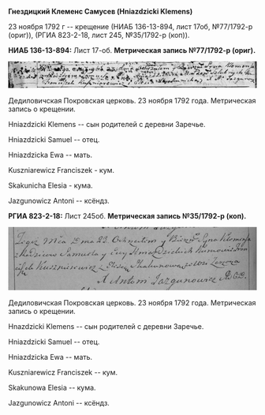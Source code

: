 **Гнездицкий Клеменс Самусев (Hniazdzicki Klemens)**

23 ноября 1792 г -- крещение (НИАБ 136-13-894, лист 17об, №77/1792-р
(ориг)), (РГИА 823-2-18, лист 245, №35/1792-р (коп)).

**НИАБ 136-13-894:** Лист 17-об. **Метрическая запись №77/1792-р
(ориг).**

![](./media/5040cfde816abb3437a41c41d73f089867fbfa00.png)

Дедиловичская Покровская церковь. 23 ноября 1792 года. Метрическая
запись о крещении.

Hniazdzicki Klemens -- сын родителей с деревни Заречье.

Hniazdzicki Samuel -- отец.

Hniazdzicka Ewa -- мать.

Kuszniarewicz Franciszek - кум.

Skakunicha Elesia - кума.

Jazgunowicz Antoni -- ксёндз.

**РГИА 823-2-18:** Лист 245об. **Метрическая запись №35/1792-р (коп).**

![](./media/77084ea1254fbdf2e4c74e4c388de7ec6553c42b.png)

Дедиловичская Покровская церковь. 23 ноября 1792 года. Метрическая
запись о крещении.

Hnazdzicki Klemens -- сын родителей с деревни Заречье.

Hniazdzicki Samuel -- отец.

Hniazdzicka Ewa -- мать.

Kuszniarewicz Franciszek -- кум.

Skakunowa Elesia -- кума.

Jazgunowicz Antoni -- ксёндз.

